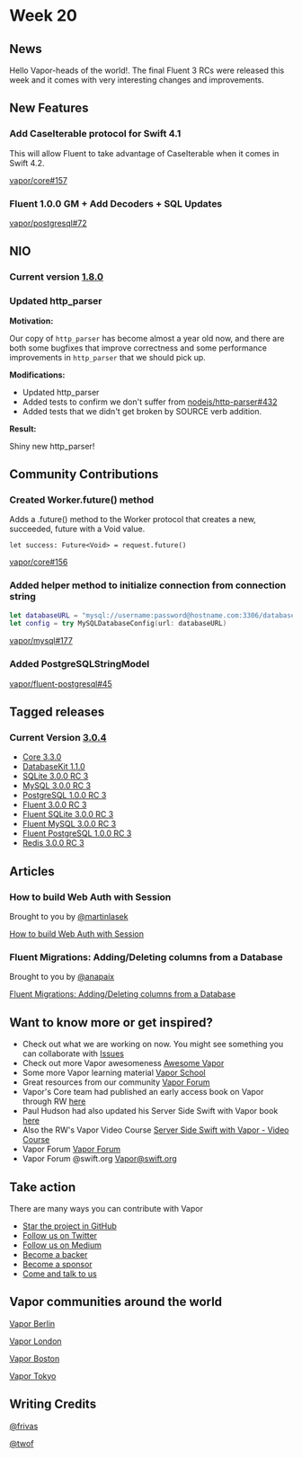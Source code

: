 # Week 20

## News

Hello Vapor-heads of the world!. The final Fluent 3 RCs were released this week and it comes with very interesting changes and improvements. 

## New Features

### Add CaseIterable protocol for Swift 4.1

This will allow Fluent to take advantage of CaseIterable when it comes in Swift 4.2.

[vapor/core#157](https://github.com/vapor/core/pull/157)

### Fluent 1.0.0 GM + Add Decoders + SQL Updates

[vapor/postgresql#72](https://github.com/vapor/postgresql/pull/72)

## NIO

### Current version [1.8.0](https://github.com/apple/swift-nio/releases/tag/1.8.0)

### Updated http_parser
**Motivation:**

Our copy of ```http_parser``` has become almost a year old now, and there are
both some bugfixes that improve correctness and some performance
improvements in ```http_parser``` that we should pick up.

**Modifications:**

- Updated http_parser
- Added tests to confirm we don't suffer from [nodejs/http-parser#432](https://github.com/nodejs/http-parser/pull/432)
- Added tests that we didn't get broken by SOURCE verb addition.

**Result:**

Shiny new http_parser!

## Community Contributions

### Created Worker.future() method

Adds a .future() method to the Worker protocol that creates a new, succeeded, future with a Void value.

```let success: Future<Void> = request.future()```

[vapor/core#156](https://github.com/vapor/core/pull/156)

### Added helper method to initialize connection from connection string

```swift
let databaseURL = "mysql://username:password@hostname.com:3306/database"
let config = try MySQLDatabaseConfig(url: databaseURL)
```

[vapor/mysql#177](https://github.com/vapor/mysql/pull/177)

### Added PostgreSQLStringModel

[vapor/fluent-postgresql#45](https://github.com/vapor/fluent-postgresql/pull/45)

## Tagged releases
### Current Version [3.0.4](https://github.com/vapor/vapor/releases/tag/3.0.4)

- [Core 3.3.0](https://github.com/vapor/core/releases/tag/3.3.0)
- [DatabaseKit 1.1.0](https://github.com/vapor/database-kit/releases/tag/1.1.0)
- [SQLite 3.0.0 RC 3](https://github.com/vapor/sqlite/releases/tag/3.0.0-rc.3)
- [MySQL 3.0.0 RC 3](https://github.com/vapor/mysql/releases/tag/3.0.0-rc.3)
- [PostgreSQL 1.0.0 RC 3](https://github.com/vapor/postgresql/releases/tag/1.0.0-rc.3)
- [Fluent 3.0.0 RC 3](https://github.com/vapor/fluent/releases/tag/3.0.0-rc.3)
- [Fluent SQLite 3.0.0 RC 3](https://github.com/vapor/fluent-sqlite/releases/tag/3.0.0-rc.3)
- [Fluent MySQL 3.0.0 RC 3](https://github.com/vapor/fluent-mysql/releases/tag/3.0.0-rc.3)
- [Fluent PostgreSQL 1.0.0 RC 3](https://github.com/vapor/fluent-postgresql/releases/tag/1.0.0-rc.3)
- [Redis 3.0.0 RC 3](https://github.com/vapor/redis/releases/tag/3.0.0-rc.3)

## Articles

### How to build Web Auth with Session

Brought to you by [@martinlasek](https://github.com/martinlasek)

[How to build Web Auth with Session](https://medium.com/@martinlasek/tutorial-how-to-build-web-auth-with-session-f9f64ba49830)

### Fluent Migrations: Adding/Deleting columns from a Database

Brought to you by [@anapaix](https://github.com/JoeyBodnar)

[Fluent Migrations: Adding/Deleting columns from a Database](https://www.youtube.com/watch?v=LBbq89LXDNk)

## Want to know more or get inspired?

- Check out what we are working on now. You might see something you can collaborate with [Issues](https://github.com/search?q=org%3Avapor+is%3Aissue+is%3Aopen+)
- Check out more Vapor awesomeness [Awesome Vapor](https://github.com/Cellane/awesome-vapor)
- Some more Vapor learning material [Vapor School](https://github.com/vaporberlin/vaporschool)
- Great resources from our community [Vapor Forum](https://www.vaporforums.io)
- Vapor's Core team had published an early access book on Vapor through RW [here](https://store.raywenderlich.com/products/server-side-swift-with-vapor)
- Paul Hudson had also updated his Server Side Swift with Vapor book [here](https://www.hackingwithswift.com/files/server-side-swift-vapor-edition-toc.pdf)
- Also the RW's Vapor Video Course [Server Side Swift with Vapor - Video Course ](https://videos.raywenderlich.com/courses/115-server-side-swift-with-vapor/lessons/1)
- Vapor Forum [Vapor Forum](http://vaporforums.io/)
- Vapor Forum @swift.org [Vapor@swift.org](https://forums.swift.org/c/related-projects/vapor)

## Take action

There are many ways you can contribute with Vapor

- [Star the project in GitHub](https://github.com/vapor/vapor)
- [Follow us on Twitter](https://twitter.com/codevapor)
- [Follow us on Medium](https://medium.com/@codevapor)
- [Become a backer](https://opencollective.com/vapor#backer)
- [Become a sponsor](https://opencollective.com/vapor#sponsor)
- [Come and talk to us](https://vapor.team)

## Vapor communities around the world

[Vapor Berlin](http://vapor.berlin/#/)

[Vapor London](https://www.meetup.com/VaporLondon/)

[Vapor Boston](https://www.meetup.com/VaporBoston/)

[Vapor Tokyo](https://vapormeetuptokyo.connpass.com/event/88654/)

## Writing Credits

[@frivas](https://github.com/frivas)

[@twof](https://github.com/twof)
